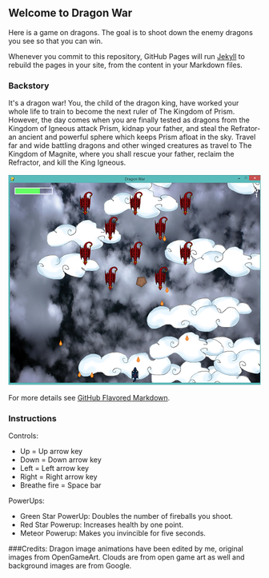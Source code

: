 ## Welcome to Dragon War

Here is a game on dragons. The goal is to shoot down the enemy dragons you see so that you can win.

Whenever you commit to this repository, GitHub Pages will run [Jekyll](https://jekyllrb.com/) to rebuild the pages in your site, from the content in your Markdown files.

### Backstory

It's a dragon war! You, the child of the dragon king, have worked your whole life to train to become the next ruler of The Kingdom of Prism. However, the day comes when you are finally tested as dragons from the Kingdom of Igneous attack Prism, kidnap your father, and steal the Refrator- an ancient and powerful sphere which keeps Prism afloat in the sky. Travel far and wide battling dragons and other winged creatures as travel to The Kingdom of Magnite, where you shall rescue your father, reclaim the Refractor, and kill the King Igneous.

![In-game Screenshot](https://raw.githubusercontent.com/SmolPocketChange/dragon-war/master/assets/images/assets/images/dragon_war_screenshot.png)

For more details see [GitHub Flavored Markdown](https://guides.github.com/features/mastering-markdown/).

### Instructions

Controls:
- Up = Up arrow key
- Down = Down arrow key
- Left = Left arrow key
- Right = Right arrow key
- Breathe fire = Space bar 
  
PowerUps:
- Green Star PowerUp: Doubles the number of fireballs you shoot.
- Red Star Powerup: Increases health by one point.
- Meteor Powerup: Makes you invincible for five seconds.

###Credits:
Dragon image animations have been edited by me, original images from OpenGameArt. Clouds are from open game art as well and background images are from Google.
